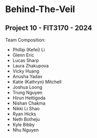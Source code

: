 # Behind-The-Veil
## Project 10 - FIT3170 - 2024

Team Composition:

- Phillip (Kefei) Li
- Glenn Eric
- Lucas Sharp
- Laura Zhakupova
- Vicky Huang
- Anusha Yadav
- Katie (Kathryn) Mitchell
- Joshua Loong
- Trung Nguyen
- Hirun Hettigoda
- Nishan Chakma
- Nikki Li Shao
- Ryan Hicks
- Neth Botheju
- Kyle Bibby
- Nhu Nguyen
